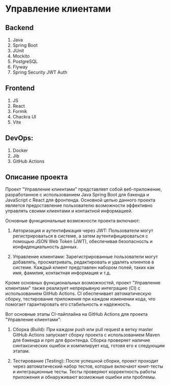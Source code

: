 # Управление клиентами

## Backend
1. Java
2. Spring Boot
3. JUnit
4. Mockito
5. PostgreSQL
6. Flyway
7. Spring Security JWT Auth

## Frontend
1. JS
2. React
3. Formik
4. Chackra UI
5. Vite

## DevOps:
1. Docker
2. Jib
3. GitHub Actions

## Описание проекта

Проект "Управление клиентами" представляет собой веб-приложение, разработанное с использованием Java Spring Boot для бэкенда и JavaScript с React для фронтенда. Основной целью данного проекта является предоставление пользователю возможности эффективно управлять своими клиентами и контактной информацией.

Основные функциональные возможности проекта включают:

1.  Авторизация и аутентификация через JWT: Пользователи могут регистрироваться в системе, а затем аутентифицироваться с помощью JSON Web Token (JWT), обеспечивая безопасность и конфиденциальность данных.
    
2.  Управление клиентами: Зарегистрированные пользователи могут добавлять, просматривать, редактировать и удалять клиентов в системе. Каждый клиент представлен набором полей, таких как имя, фамилия, контактная информация и т.д.

Кроме основных функциональных возможностей, проект "Управление клиентами" также реализует непрерывную интеграцию (CI) с использованием GitHub Actions. CI обеспечивает автоматическую сборку, тестирование приложения при каждом изменении кода, что помогает гарантировать его стабильность и надежность.

Вот основные этапы CI-пайплайна на GitHub Actions для проекта "Управление клиентами":

1.  Сборка (Build): При каждом push или pull request в ветку master GitHub Actions запускает сборку проекта с использованием Maven для бэкенда и npm для фронтенда. Сборка проверяет наличие синтаксических ошибок и компилирует код, готовя его к следующим этапам.
    
2.  Тестирование (Testing): После успешной сборки, проект проходит через автоматический набор тестов, которые включают юнит-тесты и интеграционные тесты. Тесты проверяют корректность работы приложения и обнаруживают возможные ошибки или проблемы.
